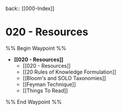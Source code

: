  back:: [[000-Index]]


# 020 - Resources

%% Begin Waypoint %%
- **[[020 - Resources]]**
	- [[020 - Resources]]
	- [[20 Rules of Knowledge Formulation]]
	- [[Bloom's and SOLO Taxonomies]]
	- [[Feyman Technique]]
	- [[Things To Read]]

%% End Waypoint %%


